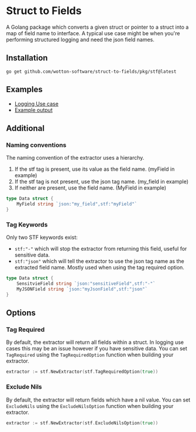 # Struct to Fields
A Golang package which converts a given struct or pointer to a struct into a map of field name to interface. 
A typical use case might be when you're performing structured logging and need the json field names.


## Installation
`go get github.com/wotton-software/struct-to-fields/pkg/stf@latest`

## Examples

* [Logging Use case](https://github.com/wotton-software/struct-to-fields/blob/604c374fa41ee3f97c77f9669a0d24c9ac998296/cmd/logrus-example/main.go#L62)
* [Example output](https://github.com/wotton-software/struct-to-fields/blob/604c374fa41ee3f97c77f9669a0d24c9ac998296/pkg/stf/integration_test.go#L75)

## Additional
### Naming conventions
The naming convention of the extractor uses a hierarchy.
1. If the stf tag is present, use its value as the field name. (myField in example)
2. If the stf tag is not present, use the json tag name. (my_field in example)
3. If neither are present, use the field name. (MyField in example)

```go
type Data struct {
    MyField string `json:"my_field",stf:"myField"`
}
```

### Tag Keywords
Only two STF keywords exist:
 * `stf:"-"` which will stop the extractor from returning this field, useful for sensitive data.
 * `stf:"json"` which will tell the extractor to use the json tag name as the extracted field name. 
 Mostly used when using the tag required option.
```go
type Data struct {
    SensitvieField string `json:"sensitiveField",stf:"-"`
    MyJSONField string `json:"myJsonField",stf:"json"`
}
```
## Options

### Tag Required
By default, the extractor will return all fields within a struct. In logging use cases this 
may be an issue however if you have sensitive data. You can set `TagRequired` using the 
`TagRequiredOption` function when building your extractor. 

```go
extractor := stf.NewExtractor(stf.TagRequiredOption(true))
```


### Exclude Nils
By default, the extractor will return fields which have a nil value. 
You can set `ExcludeNils` using the `ExcludeNilsOption` function when building your extractor. 

```go
extractor := stf.NewExtractor(stf.ExcludeNilsOption(true))
```

